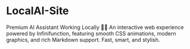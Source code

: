 # LocalAI-Site
Premium AI Assistant Working Locally 🤖✨ An interactive web experience powered by Infinifunction, featuring smooth CSS animations, modern graphics, and rich Markdown support. Fast, smart, and stylish.

